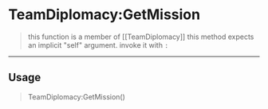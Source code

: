 # TeamDiplomacy:GetMission
> this function is a member of [[TeamDiplomacy]]
> this method expects an implicit "self" argument. invoke it with `:`
-----
## Usage
> TeamDiplomacy:GetMission()

